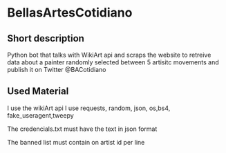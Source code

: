 # BellasArtesCotidiano
## Short description
Python bot that talks with WikiArt api and scraps the website to retreive data about a painter randomly selected between 5 artisitc movements
and publish it on Twitter @BACotidiano
## Used Material
I use the wikiArt api
I use requests, random, json, os,bs4, fake_useragent,tweepy

The credencials.txt must have the text in json format

The banned list must contain on artist id per line
